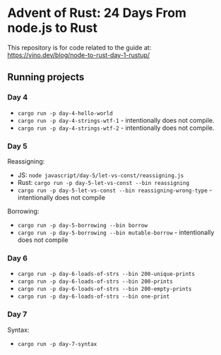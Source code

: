 # Advent of Rust: 24 Days From node.js to Rust

This repository is for code related to the guide at: https://vino.dev/blog/node-to-rust-day-1-rustup/

## Running projects

### Day 4

- `cargo run -p day-4-hello-world`
- `cargo run -p day-4-strings-wtf-1` - intentionally does not compile.
- `cargo run -p day-4-strings-wtf-2` - intentionally does not compile.

### Day 5

Reassigning:

- JS: `node javascript/day-5/let-vs-const/reassigning.js`
- Rust: `cargo run -p day-5-let-vs-const --bin reassigning`
- `cargo run -p day-5-let-vs-const --bin reassigning-wrong-type` - intentionally does not compile

Borrowing:

- `cargo run -p day-5-borrowing --bin borrow`
- `cargo run -p day-5-borrowing --bin mutable-borrow` - intentionally does not compile

### Day 6

- `cargo run -p day-6-loads-of-strs --bin 200-unique-prints`
- `cargo run -p day-6-loads-of-strs --bin 200-prints`
- `cargo run -p day-6-loads-of-strs --bin 200-empty-prints`
- `cargo run -p day-6-loads-of-strs --bin one-print`

### Day 7

Syntax:

- `cargo run -p day-7-syntax`
